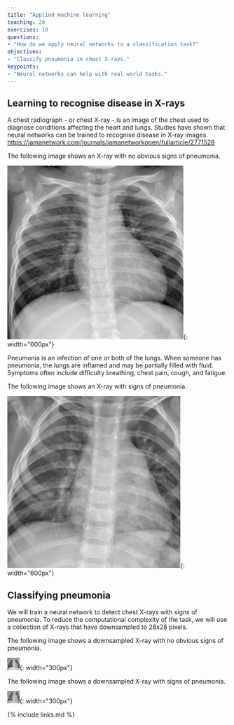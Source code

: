 ```yaml
---
title: "Applied machine learning"
teaching: 20
exercises: 10
questions:
- "How do we apply neural networks to a classification task?"
objectives:
- "Classify pneumonia in chest X-rays."
keypoints:
- "Neural networks can help with real world tasks."
---
```


## Learning to recognise disease in X-rays

A chest radiograph - or chest X-ray - is an image of the chest used to diagnose conditions affecting the heart and lungs. Studies have shown that neural networks can be trained to recognise disease in X-ray images. https://jamanetwork.com/journals/jamanetworkopen/fullarticle/2771528

The following image shows an X-ray with no obvious signs of pneumonia.

![X-ray normal](../fig/xray-normal.png){: width="600px"}

Pneumonia is an infection of one or both of the lungs. When someone has pneumonia, the lungs are inflamed and may be partially filled with fluid. Symptoms often include difficulty breathing, chest pain, cough, and fatigue.

The following image shows an X-ray with signs of pneumonia. 

![X-ray pneumonia](../fig/xray-pneumonia.png){: width="600px"}

## Classifying pneumonia

We will train a neural network to detect chest X-rays with signs of pneumonia. To reduce the computational complexity of the task, we will use a collection of X-rays that have downsampled to 28x28 pixels.

The following image shows a downsampled X-ray with no obvious signs of pneumonia.

![X-ray normal 28x28px](../fig/xray-normal-28-28.png){: width="300px"}

The following image shows a downsampled X-ray with signs of pneumonia. 

![X-ray pneumonia 28x28px](../fig/xray-pneumonia-28-28.png){: width="300px"}

{% include links.md %}

